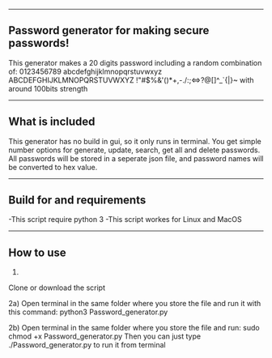 -----------------------------------------------
Password generator for making secure passwords!
-----------------------------------------------

This generator makes a 20 digits password including a random combination of:
0123456789
abcdefghijklmnopqrstuvwxyz
ABCDEFGHIJKLMNOPQRSTUVWXYZ
!"#$%&'()*+,-./:;<=>?@[\]^_`{|}~
with around 100bits strength

-----------------------------------------------
What is included
-----------------------------------------------
This generator has no build in gui, so it only runs in terminal. 
You get simple number options for generate, update, search, get all and delete passwords. 
All passwords will be stored in a seperate json file, and password names will be converted to hex value.

-----------------------------------------------
Build for and requirements
-----------------------------------------------
-This script require python 3
-This script workes for Linux and MacOS

-----------------------------------------------
How to use
-----------------------------------------------
1)
Clone or download the script

2a)
Open terminal in the same folder where you store the file and run it with this command: python3 Password_generator.py

2b)
Open terminal in the same folder where you store the file and run: sudo chmod +x Password_generator.py
Then you can just type ./Password_generator.py to run it from terminal
